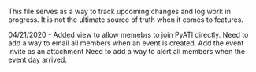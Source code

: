 This file serves as a way to track upcoming changes and log work in progress.
It is not the ultimate source of truth when it comes to features.

04/21/2020 - Added view to allow memebrs to join PyATl directly.
             Need to add a way to email all members when an event is created.
                Add the event invite as an attachment
             Need to add a way to alert all members when the event day arrived.